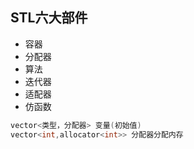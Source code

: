## STL六大部件
- 容器
- 分配器
- 算法
- 迭代器
- 适配器
- 仿函数

```cpp
vector<类型，分配器> 变量(初始值)
vector<int,allocator<int>> 分配器分配内存
```